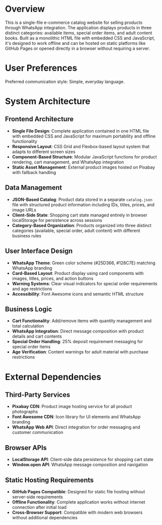 # Overview

This is a single-file e-commerce catalog website for selling products through WhatsApp integration. The application displays products in three distinct categories: available items, special order items, and adult content books. Built as a monolithic HTML file with embedded CSS and JavaScript, it's designed to work offline and can be hosted on static platforms like GitHub Pages or opened directly in a browser without requiring a server.

# User Preferences

Preferred communication style: Simple, everyday language.

# System Architecture

## Frontend Architecture
- **Single File Design**: Complete application contained in one HTML file with embedded CSS and JavaScript for maximum portability and offline functionality
- **Responsive Layout**: CSS Grid and Flexbox-based layout system that adapts to different screen sizes
- **Component-Based Structure**: Modular JavaScript functions for product rendering, cart management, and WhatsApp integration
- **Static Asset Management**: External product images hosted on Pixabay with fallback handling

## Data Management
- **JSON-Based Catalog**: Product data stored in a separate `catalog.json` file with structured product information including IDs, titles, prices, and image URLs
- **Client-Side State**: Shopping cart state managed entirely in browser localStorage for persistence across sessions
- **Category-Based Organization**: Products organized into three distinct categories (available, special order, adult content) with different business rules

## User Interface Design
- **WhatsApp Theme**: Green color scheme (#25D366, #128C7E) matching WhatsApp branding
- **Card-Based Layout**: Product display using card components with images, titles, prices, and action buttons
- **Warning Systems**: Clear visual indicators for special order requirements and age restrictions
- **Accessibility**: Font Awesome icons and semantic HTML structure

## Business Logic
- **Cart Functionality**: Add/remove items with quantity management and total calculation
- **WhatsApp Integration**: Direct message composition with product details and cart contents
- **Special Order Handling**: 25% deposit requirement messaging for special order items
- **Age Verification**: Content warnings for adult material with purchase restrictions

# External Dependencies

## Third-Party Services
- **Pixabay CDN**: Product image hosting service for all product photographs
- **Font Awesome CDN**: Icon library for UI elements and WhatsApp branding
- **WhatsApp Web API**: Direct integration for order messaging and customer communication

## Browser APIs
- **LocalStorage API**: Client-side data persistence for shopping cart state
- **Window.open API**: WhatsApp message composition and navigation

## Static Hosting Requirements
- **GitHub Pages Compatible**: Designed for static file hosting without server-side requirements
- **Offline Functionality**: Complete application works without internet connection after initial load
- **Cross-Browser Support**: Compatible with modern web browsers without additional dependencies